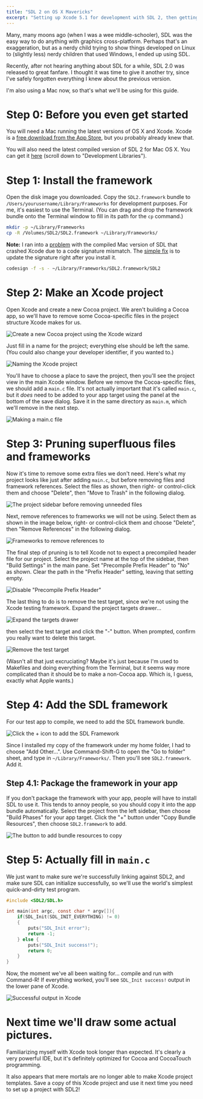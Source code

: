 ```yaml
---
title: "SDL 2 on OS X Mavericks"
excerpt: "Setting up Xcode 5.1 for development with SDL 2, then getting a test program to compile and run"
---
```


Many, many moons ago (when I was a wee middle-schooler), SDL was the easy way to do anything with graphics cross-platform. Perhaps that's an exaggeration, but as a nerdy child trying to show things developed on Linux to (slightly less) nerdy children that used Windows, I ended up using SDL.

Recently, after not hearing anything about SDL for a while, SDL 2.0 was released to great fanfare. I thought it was time to give it another try, since I've safely forgotten everything I knew about the previous version.

I'm also using a Mac now, so that's what we'll be using for this guide.

# Step 0: Before you even get started

You will need a Mac running the latest versions of OS X and Xcode. Xcode is a [free download from the App Store](https://itunes.apple.com/us/app/xcode/id497799835?mt=12), but you probably already knew that.

You will also need the latest compiled version of SDL 2 for Mac OS X. You can get it [here](http://libsdl.org/download-2.0.php) (scroll down to "Development Libraries").

# Step 1: Install the framework

Open the disk image you downloaded. Copy the `SDL2.framework` bundle to `/Users/yourusername/Library/Frameworks` for development purposes. For me, it's easiest to use the Terminal. (You can drag and drop the framework bundle onto the Terminal window to fill in its path for the `cp` command.)

```bash
mkdir -p ~/Library/Frameworks
cp -R /Volumes/SDL2/SDL2.framework ~/Library/Frameworks/
```

**Note:** I ran into a [problem](https://bugzilla.libsdl.org/show_bug.cgi?id=2058) with the compiled Mac version of SDL that crashed Xcode due to a code signature mismatch. The [simple fix](http://stackoverflow.com/questions/22368202/xcode-5-crashes-when-running-an-app-with-sdl-2) is to update the signature right after you install it.

```bash
codesign -f -s - ~/Library/Frameworks/SDL2.framework/SDL2
```

# Step 2: Make an Xcode project

Open Xcode and create a new Cocoa project. We aren't building a Cocoa app, so we'll have to remove some Cocoa-specific files in the project structure Xcode makes for us.

![Create a new Cocoa project using the Xcode wizard](new_cocoa_project.png)

Just fill in a name for the project; everything else should be left the same. (You could also change your developer identifier, if you wanted to.)

![Naming the Xcode project](new_project_details.png)

You'll have to choose a place to save the project, then you'll see the project view in the main Xcode window. Before we remove the Cocoa-specific files, we should add a `main.c` file. It's not actually important that it's called `main.c`, but it *does* need to be added to your app target using the panel at the bottom of the save dialog. Save it in the same directory as `main.m`, which we'll remove in the next step.

![Making a main.c file](saving_main_file.png)

# Step 3: Pruning superfluous files and frameworks

Now it's time to remove some extra files we don't need. Here's what my project looks like just after adding `main.c`, but before removing files and framework references. Select the files as shown, then right- or control-click them and choose "Delete", then "Move to Trash" in the following dialog.

![The project sidebar before removing unneeded files](files_to_delete.png)

Next, remove references to frameworks we will not be using. Select them as shown in the image below, right- or control-click them and choose "Delete", then "Remove References" in the following dialog.

![Frameworks to remove references to](frameworks_to_remove.png)

The final step of pruning is to tell Xcode not to expect a precompiled header file for our project. Select the project name at the top of the sidebar, then "Build Settings" in the main pane. Set "Precompile Prefix Header" to "No" as shown. Clear the path in the "Prefix Header" setting, leaving that setting empty.

![Disable "Precompile Prefix Header"](disable_pch.png)

The last thing to do is to remove the test target, since we're not using the Xcode testing framework. Expand the project targets drawer...

![Expand the targets drawer](expand_targets_drawer.png)

then select the test target and click the "-" button. When prompted, confirm you really want to delete this target.

![Remove the test target](remove_test_target.png)

(Wasn't all that just excruciating? Maybe it's just because I'm used to Makefiles and doing everything from the Terminal, but it seems way more complicated than it should be to make a non-Cocoa app. Which is, I guess, exactly what Apple wants.)

# Step 4: Add the SDL framework

For our test app to compile, we need to add the SDL framework bundle.

![Click the + icon to add the SDL Framework](add_framework.png)

Since I installed my copy of the framework under my home folder, I had to choose "Add Other...". Use Command-Shift-G to open the "Go to folder" sheet, and type in `~/Library/Frameworks/`. Then you'll see `SDL2.framework`. Add it.

## Step 4.1: Package the framework in your app

If you don't package the framework with your app, people will have to install SDL to use it. This tends to annoy people, so you should copy it into the app bundle automatically. Select the project from the left sidebar, then choose "Build Phases" for your app target. Click the "+" button under "Copy Bundle Resources", then choose `SDL2.framework` to add.

![The button to add bundle resources to copy](copy_resources.png)

# Step 5: Actually fill in `main.c`

We just want to make sure we're successfully linking against SDL2, and make sure SDL can initialize successfully, so we'll use the world's simplest quick-and-dirty test program.

```c
#include <SDL2/SDL.h>

int main(int argc, const char * argv[]){
    if(SDL_Init(SDL_INIT_EVERYTHING) != 0)
    {
        puts("SDL_Init error");
        return -1;
    } else {
        puts("SDL_Init success!");
        return 0;
    }
}
```

Now, the moment we've all been waiting for... compile and run with Command-R! If everything worked, you'll see `SDL_Init success!` output in the lower pane of Xcode.

![Successful output in Xcode](success.png)

# Next time we'll draw some actual pictures.

Familiarizing myself with Xcode took longer than expected. It's clearly a very powerful IDE, but it's definitely optimized for Cocoa and CocoaTouch programming.

It also appears that mere mortals are no longer able to make Xcode project templates. Save a copy of this Xcode project and use it next time you need to set up a project with SDL2!
